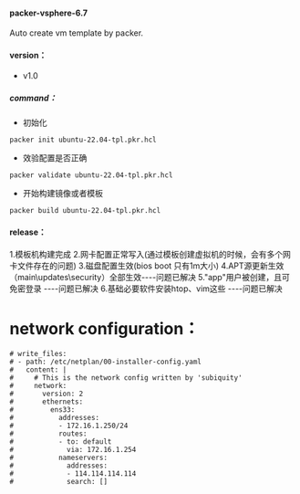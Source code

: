 #### packer-vsphere-6.7
Auto create vm template by packer.

#### version：
- v1.0

##### command：
- 初始化
```code
packer init ubuntu-22.04-tpl.pkr.hcl
```
- 效验配置是否正确
```code
packer validate ubuntu-22.04-tpl.pkr.hcl
```
- 开始构建镜像或者模板
```code
packer build ubuntu-22.04-tpl.pkr.hcl
```

#### release：
1.模板机构建完成
2.网卡配置正常写入(通过模板创建虚拟机的时候，会有多个网卡文件存在的问题)
3.磁盘配置生效(bios boot 只有1m大小)
4.APT源更新生效（main\updates\security）全部生效----问题已解决
5."app"用户被创建，且可免密登录 ----问题已解决
6.基础必要软件安装htop、vim这些 ----问题已解决

# network configuration：
```code
# write_files:
# - path: /etc/netplan/00-installer-config.yaml
#   content: |
#     # This is the network config written by 'subiquity'
#     network:
#       version: 2
#       ethernets:
#         ens33:
#           addresses:
#           - 172.16.1.250/24           
#           routes:
#           - to: default
#             via: 172.16.1.254
#           nameservers:
#             addresses:
#             - 114.114.114.114
#             search: []
```
